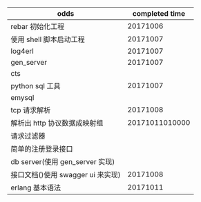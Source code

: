 odds                        | completed time
--------------------------- | --------------
rebar 初始化工程                 | 20171006
使用 shell 脚本启动工程             | 20171007
log4erl                     | 20171007
gen_server                  | 20171007
cts                         |
python sql 工具               | 20171007
emysql                      |
tcp 请求解析                    | 20171008
解析出 http 协议数据成映射组           | 20171011010000
请求过滤器                       |
简单的注册登录接口                   |
db server(使用 gen_server 实现) |
接口文档()使用 swagger ui 来实现)    | 20171008
erlang 基本语法                 | 20171011
